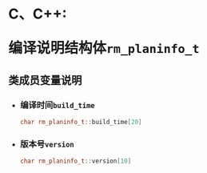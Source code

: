 # <p class="hidden">C、C++: </p>编译说明结构体`rm_planinfo_t`

## 类成员变量说明

- ### 编译时间`build_time`

    ```C++
    char rm_planinfo_t::build_time[20]
    ```

- ### 版本号`version`

    ```C++
    char rm_planinfo_t::version[10]
    ```
